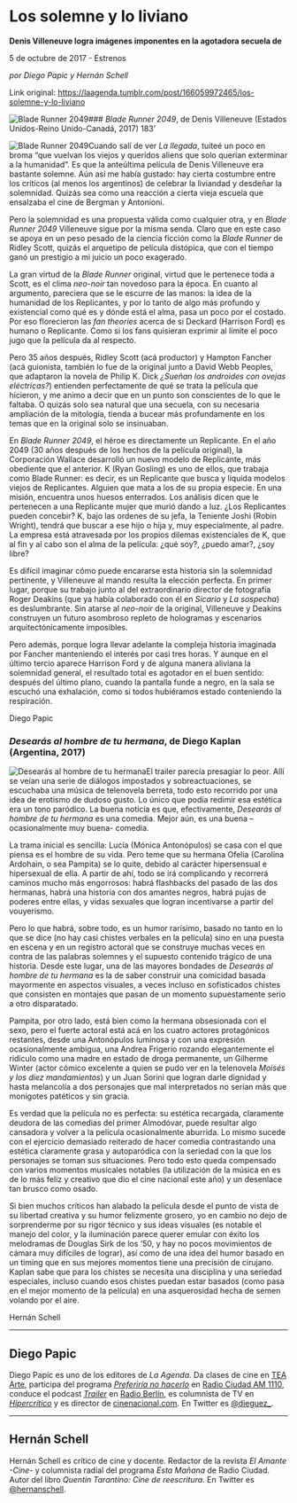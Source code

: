 # Los solemne y lo liviano

**Denis Villeneuve logra imágenes imponentes en la agotadora secuela de**

5 de octubre de 2017 - Estrenos

_por Diego Papic y Hernán Schell_

Link original: https://laagenda.tumblr.com/post/166059972465/los-solemne-y-lo-liviano

![Blade Runner 2049](https://64.media.tumblr.com/eebf87fe01b7363727638d5e725d10cb/tumblr_inline_pk038ptcBt1t6q87u_500.jpg)### *Blade Runner 2049*, de Denis Villeneuve (Estados Unidos-Reino Unido-Canadá, 2017) 183’

![Blade Runner 2049](https://64.media.tumblr.com/eebf87fe01b7363727638d5e725d10cb/tumblr_inline_pk038ptcBt1t6q87u_400.jpg)Cuando salí de ver *La llegada*, tuiteé un poco en broma “que vuelvan los viejos y queridos aliens que solo querían exterminar a la humanidad”. Es que la anteúltima película de Denis Villeneuve era bastante solemne. Aún así me había gustado: hay cierta costumbre entre los críticos (al menos los argentinos) de celebrar la liviandad y desdeñar la solemnidad. Quizás sea como una reacción a cierta vieja escuela que ensalzaba el cine de Bergman y Antonioni.

Pero la solemnidad es una propuesta válida como cualquier otra, y en *Blade Runner 2049* Villeneuve sigue por la misma senda. Claro que en este caso se apoya en un peso pesado de la ciencia ficción como la *Blade Runner* de Ridley Scott, quizás el arquetipo de película distópica, que con el tiempo ganó un prestigio a mi juicio un poco exagerado.

La gran virtud de la *Blade Runner* original, virtud que le pertenece toda a Scott, es el clima *neo-noir* tan novedoso para la época. En cuanto al argumento, pareciera que se le escurre de las manos: la idea de la humanidad de los Replicantes, y por lo tanto de algo más profundo y existencial como qué es y dónde está el alma, pasa un poco por el costado. Por eso florecieron las *fan theories* acerca de si Deckard (Harrison Ford) es humano o Replicante. Como si los fans quisieran exprimir al límite el poco jugo que la película da al respecto.

Pero 35 años después, Ridley Scott (acá productor) y Hampton Fancher (acá guionista, también lo fue de la original junto a David Webb Peoples, que adaptaron la novela de Philip K. Dick *¿Sueñan los androides con ovejas eléctricas?*) entienden perfectamente de qué se trata la película que hicieron, y me animo a decir que en un punto son conscientes de lo que le faltaba. O quizás solo sea natural que una secuela, con su necesaria ampliación de la mitología, tienda a bucear más profundamente en los temas que en la original solo se insinuaban.

En *Blade Runner 2049*, el héroe es directamente un Replicante. En el año 2049 (30 años después de los hechos de la película original), la Corporación Wallace desarrolló un nuevo modelo de Replicante, más obediente que el anterior. K (Ryan Gosling) es uno de ellos, que trabaja como Blade Runner: es decir, es un Replicante que busca y liquida modelos viejos de Replicantes. Alguien que mata a los de su propia especie. En una misión, encuentra unos huesos enterrados. Los análisis dicen que le pertenecen a una Replicante mujer que murió dando a luz. ¿Los Replicantes pueden concebir? K, bajo las ordenes de su jefa, la Teniente Joshi (Robin Wright), tendrá que buscar a ese hijo o hija y, muy especialmente, al padre. La empresa está atravesada por los propios dilemas existenciales de K, que al fin y al cabo son el alma de la película: ¿qué soy?, ¿puedo amar?, ¿soy libre?

Es difícil imaginar cómo puede encararse esta historia sin la solemnidad pertinente, y Villeneuve al mando resulta la elección perfecta. En primer lugar, porque su trabajo junto al del extraordinario director de fotografía Roger Deakins (que ya había colaborado con él en *Sicario* y *La sospecha*) es deslumbrante. Sin atarse al *neo-noir* de la original, Villeneuve y Deakins construyen un futuro asombroso repleto de hologramas y escenarios arquitectónicamente imposibles.

Pero además, porque logra llevar adelante la compleja historia imaginada por Fancher manteniendo el interés por casi tres horas. Y aunque en el último tercio aparece Harrison Ford y de alguna manera aliviana la solemnidad general, el resultado total es agotador en el buen sentido: después del último plano, cuando la pantalla funde a negro, en la sala se escuchó una exhalación, como si todos hubiéramos estado conteniendo la respiración.

Diego Papic

### *Desearás al hombre de tu hermana*, de Diego Kaplan (Argentina, 2017)

![Desearás al hombre de tu hermana](https://64.media.tumblr.com/0cf2c256fe1387ac1d0e07df789de933/tumblr_inline_pk038pDSWV1t6q87u_400.jpg)El trailer parecía presagiar lo peor. Allí se veían una serie de diálogos impostados y sobreactuaciones, se escuchaba una música de telenovela berreta, todo esto recorrido por una idea de erotismo de dudoso gusto. Lo único que podía redimir esa estética era un tono paródico. La buena noticia es que, efectivamente, *Desearás al hombre de tu hermana* es una comedia. Mejor aún, es una buena –ocasionalmente muy buena- comedia.

La trama inicial es sencilla: Lucía (Mónica Antonópulos) se casa con el que piensa es el hombre de su vida. Pero teme que su hermana Ofelia (Carolina Ardohain, o sea Pampita) se lo quite, debido al carácter hipersensual e hipersexual de ella. A partir de ahí, todo se irá complicando y recorrerá caminos mucho más engorrosos: habrá flashbacks del pasado de las dos hermanas, habrá una historia con dos amantes negros, habrá pujas de poderes entre ellas, y vidas sexuales que logran incentivarse a partir del vouyerismo.

Pero lo que habrá, sobre todo, es un humor rarísimo, basado no tanto en lo que se dice (no hay casi chistes verbales en la película) sino en una puesta en escena y en un registro actoral que se construye muchas veces en contra de las palabras solemnes y el supuesto contenido trágico de una historia. Desde este lugar, una de las mayores bondades de *Desearás al hombre de tu hermana* es la de saber construir una comicidad basada mayormente en aspectos visuales, a veces incluso en sofisticados chistes que consisten en montajes que pasan de un momento supuestamente serio a otro disparatado.

Pampita, por otro lado, está bien como la hermana obsesionada con el sexo, pero el fuerte actoral está acá en los cuatro actores protagónicos restantes, desde una Antonópulos luminosa y con una expresión ocasionalmente ambigua, una Andrea Frigerio rozando elegantemente el ridículo como una madre en estado de droga permanente, un Gilherme Winter (actor cómico excelente a quien se pudo ver en la telenovela *Moisés y los diez mandamientos*) y un Juan Sorini que logran darle dignidad y hasta melancolía a dos personajes que mal interpretados no serían más que monigotes patéticos y sin gracia.

Es verdad que la película no es perfecta: su estética recargada, claramente deudora de las comedias del primer Almodóvar, puede resultar algo cansadora y volver a la película ocasionalmente aburrida. Lo mismo sucede con el ejercicio demasiado reiterado de hacer comedia contrastando una estética claramente grasa y autoparódica con la seriedad con la que los personajes se toman sus situaciones. Pero todo esto queda compensado con varios momentos musicales notables (la utilización de la música en es de lo más feliz y creativo que dio el cine nacional este año) y un desenlace tan brusco como osado. 

Si bien muchos críticos han alabado la película desde el punto de vista de su libertad creativa y su humor felizmente grosero, yo en cambio no dejo de sorprenderme por su rigor técnico y sus ideas visuales (es notable el manejo del color, y la iluminación parece querer emular con éxito los melodramas de Douglas Sirk de los ‘50, y hay no pocos movimientos de cámara muy difíciles de lograr), así como de una idea del humor basado en un timing que en sus mejores momentos tiene una precisión de cirujano. Kaplan sabe que para los chistes se necesita una disciplina y una seriedad especiales, incluso cuando esos chistes puedan estar basados (como pasa en el mejor momento de la película) en una asquerosidad hecha de semen volando por el aire.

Hernán Schell

  




---

 Diego Papic
------------

 Diego Papic es uno de los editores de *La Agenda*. Da clases de cine en [TEA Arte](http://tea-arte.com.ar/), participa del programa *[Preferiría no hacerlo](http://preferiria-no-hacerlo.tumblr.com/)* en [Radio Ciudad AM 1110](http://www.buenosaires.gob.ar/radiociudad), conduce el podcast *[Trailer](http://www.radioberlin.com.ar/programas/trailer)* en [Radio Berlín](http://www.radioberlin.com.ar/), es columnista de TV en *[Hipercrítico](http://hipercritico.com/)* y es director de [cinenacional.com](http://www.cinenacional.com/). En Twitter es [@dieguez\_](https://twitter.com/dieguez_). 



---

 Hernán Schell
--------------

 Hernán Schell es crítico de cine y docente. Redactor de la revista *El Amante -Cine-* y columnista radial del programa *Esta Mañana* de Radio Ciudad. Autor del libro *Quentin Tarantino: Cine de reescritura*. En Twitter es [@hernanschell](https://twitter.com/hernanschell). 

